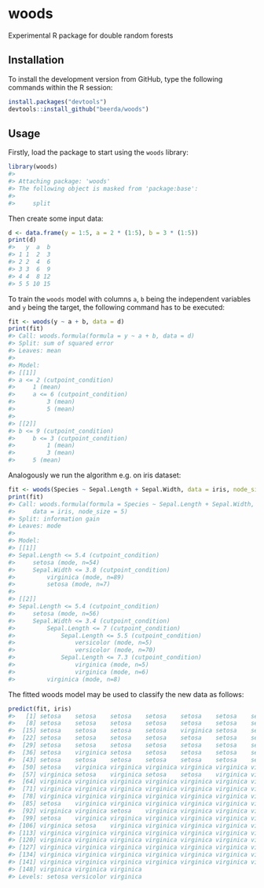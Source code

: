 
<!-- README.md is generated from README.Rmd. Please edit that file -->

# woods

Experimental R package for double random forests

## Installation

To install the development version from GitHub, type the following
commands within the R session:

``` r
install.packages("devtools")
devtools::install_github("beerda/woods")
```

## Usage

Firstly, load the package to start using the `woods` library:

``` r
library(woods)
#> 
#> Attaching package: 'woods'
#> The following object is masked from 'package:base':
#> 
#>     split
```

Then create some input data:

``` r
d <- data.frame(y = 1:5, a = 2 * (1:5), b = 3 * (1:5))
print(d)
#>   y  a  b
#> 1 1  2  3
#> 2 2  4  6
#> 3 3  6  9
#> 4 4  8 12
#> 5 5 10 15
```

To train the `woods` model with columns `a`, `b` being the independent
variables and `y` being the target, the following command has to be
executed:

``` r
fit <- woods(y ~ a + b, data = d)
print(fit)
#> Call: woods.formula(formula = y ~ a + b, data = d)
#> Split: sum of squared error
#> Leaves: mean
#> 
#> Model:
#> [[1]]
#> a <= 2 (cutpoint_condition)
#>     1 (mean)
#>     a <= 6 (cutpoint_condition)
#>         3 (mean)
#>         5 (mean)
#> 
#> [[2]]
#> b <= 9 (cutpoint_condition)
#>     b <= 3 (cutpoint_condition)
#>         1 (mean)
#>         3 (mean)
#>     5 (mean)
```

Analogously we run the algorithm e.g. on iris dataset:

``` r
fit <- woods(Species ~ Sepal.Length + Sepal.Width, data = iris, node_size = 5)
print(fit)
#> Call: woods.formula(formula = Species ~ Sepal.Length + Sepal.Width, 
#>     data = iris, node_size = 5)
#> Split: information gain
#> Leaves: mode
#> 
#> Model:
#> [[1]]
#> Sepal.Length <= 5.4 (cutpoint_condition)
#>     setosa (mode, n=54)
#>     Sepal.Width <= 3.8 (cutpoint_condition)
#>         virginica (mode, n=89)
#>         setosa (mode, n=7)
#> 
#> [[2]]
#> Sepal.Length <= 5.4 (cutpoint_condition)
#>     setosa (mode, n=56)
#>     Sepal.Width <= 3.4 (cutpoint_condition)
#>         Sepal.Length <= 7 (cutpoint_condition)
#>             Sepal.Length <= 5.5 (cutpoint_condition)
#>                 versicolor (mode, n=5)
#>                 versicolor (mode, n=70)
#>             Sepal.Length <= 7.3 (cutpoint_condition)
#>                 virginica (mode, n=5)
#>                 virginica (mode, n=6)
#>         virginica (mode, n=8)
```

The fitted woods model may be used to classify the new data as follows:

``` r
predict(fit, iris)
#>   [1] setosa    setosa    setosa    setosa    setosa    setosa    setosa   
#>   [8] setosa    setosa    setosa    setosa    setosa    setosa    setosa   
#>  [15] setosa    setosa    setosa    setosa    virginica setosa    setosa   
#>  [22] setosa    setosa    setosa    setosa    setosa    setosa    setosa   
#>  [29] setosa    setosa    setosa    setosa    setosa    setosa    setosa   
#>  [36] setosa    virginica setosa    setosa    setosa    setosa    setosa   
#>  [43] setosa    setosa    setosa    setosa    setosa    setosa    setosa   
#>  [50] setosa    virginica virginica virginica virginica virginica virginica
#>  [57] virginica setosa    virginica setosa    setosa    virginica virginica
#>  [64] virginica virginica virginica virginica virginica virginica virginica
#>  [71] virginica virginica virginica virginica virginica virginica virginica
#>  [78] virginica virginica virginica virginica virginica virginica virginica
#>  [85] setosa    virginica virginica virginica virginica virginica virginica
#>  [92] virginica virginica setosa    virginica virginica virginica virginica
#>  [99] setosa    virginica virginica virginica virginica virginica virginica
#> [106] virginica setosa    virginica virginica virginica virginica virginica
#> [113] virginica virginica virginica virginica virginica virginica virginica
#> [120] virginica virginica virginica virginica virginica virginica virginica
#> [127] virginica virginica virginica virginica virginica virginica virginica
#> [134] virginica virginica virginica virginica virginica virginica virginica
#> [141] virginica virginica virginica virginica virginica virginica virginica
#> [148] virginica virginica virginica
#> Levels: setosa versicolor virginica
```
